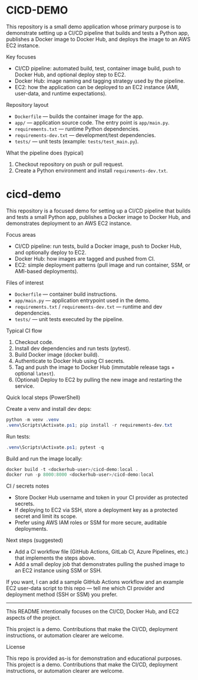 # CICD-DEMO

This repository is a small demo application whose primary purpose is to demonstrate setting up a CI/CD pipeline that builds and tests a Python app, publishes a Docker image to Docker Hub, and deploys the image to an AWS EC2 instance.

Key focuses

- CI/CD pipeline: automated build, test, container image build, push to Docker Hub, and optional deploy step to EC2.
- Docker Hub: image naming and tagging strategy used by the pipeline.
- EC2: how the application can be deployed to an EC2 instance (AMI, user-data, and runtime expectations).

Repository layout

- `Dockerfile` — builds the container image for the app.
- `app/` — application source code. The entry point is `app/main.py`.
- `requirements.txt` — runtime Python dependencies.
- `requirements-dev.txt` — development/test dependencies.
- `tests/` — unit tests (example: `tests/test_main.py`).

What the pipeline does (typical)

1. Checkout repository on push or pull request.
2. Create a Python environment and install `requirements-dev.txt`.
# cicd-demo

This repository is a focused demo for setting up a CI/CD pipeline that builds and tests a small Python app, publishes a Docker image to Docker Hub, and demonstrates deployment to an AWS EC2 instance.

Focus areas

- CI/CD pipeline: run tests, build a Docker image, push to Docker Hub, and optionally deploy to EC2.
- Docker Hub: how images are tagged and pushed from CI.
- EC2: simple deployment patterns (pull image and run container, SSM, or AMI-based deployments).

Files of interest

- `Dockerfile` — container build instructions.
- `app/main.py` — application entrypoint used in the demo.
- `requirements.txt` / `requirements-dev.txt` — runtime and dev dependencies.
- `tests/` — unit tests executed by the pipeline.

Typical CI flow

1. Checkout code.
2. Install dev dependencies and run tests (pytest).
3. Build Docker image (docker build).
4. Authenticate to Docker Hub using CI secrets.
5. Tag and push the image to Docker Hub (immutable release tags + optional `latest`).
6. (Optional) Deploy to EC2 by pulling the new image and restarting the service.

Quick local steps (PowerShell)

Create a venv and install dev deps:

```powershell
python -m venv .venv
.venv\Scripts\Activate.ps1; pip install -r requirements-dev.txt
```

Run tests:

```powershell
.venv\Scripts\Activate.ps1; pytest -q
```

Build and run the image locally:

```powershell
docker build -t <dockerhub-user>/cicd-demo:local .
docker run -p 8000:8000 <dockerhub-user>/cicd-demo:local
```

CI / secrets notes

- Store Docker Hub username and token in your CI provider as protected secrets.
- If deploying to EC2 via SSH, store a deployment key as a protected secret and limit its scope.
- Prefer using AWS IAM roles or SSM for more secure, auditable deployments.

Next steps (suggested)

- Add a CI workflow file (GitHub Actions, GitLab CI, Azure Pipelines, etc.) that implements the steps above.
- Add a small deploy job that demonstrates pulling the pushed image to an EC2 instance using SSM or SSH.

If you want, I can add a sample GitHub Actions workflow and an example EC2 user-data script to this repo — tell me which CI provider and deployment method (SSH or SSM) you prefer.

---

This README intentionally focuses on the CI/CD, Docker Hub, and EC2 aspects of the project.

This project is a demo. Contributions that make the CI/CD, deployment instructions, or automation clearer are welcome.

License

This repo is provided as-is for demonstration and educational purposes.
This project is a demo. Contributions that make the CI/CD, deployment instructions, or automation clearer are welcome.
